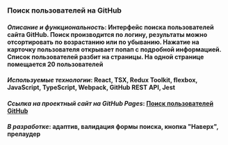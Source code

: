 ### Поиск пользователей на GitHub

#### *Описание и функциональность*: Интерфейс поиска пользователей сайта GitHub. Поиск производится по логину, результаты можно отсортировать по возрастанию или по убыванию. Нажатие на карточку пользователя открывает попап с подробной информацией. Список пользователей разбит на страницы. На одной странице помещается 20 пользователей
#### *Используемые технологии*: React, TSX, Redux Toolkit, flexbox, JavaScript, TypeScript, Webpack, GitHub REST API, Jest

#### *Ссылка на проектный сайт на GitHub Pages*: [Поиск пользователей GitHub](https://dariarus.github.io/github-users-search/)

#### *В разработке*: адаптив, валидация формы поиска, кнопка "Наверх", прелаудер
